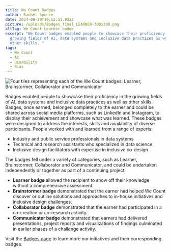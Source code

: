 ```yaml
---
title: We Count Badges
author: Rachel Spence
date: 2024-08-28T19:52:11.933Z
picture: /uploads/Badges_final_LEARNER-300x300.png
altTag: We Count Learner badge
excerpt: "We Count badges enabled people to showcase their proficiency in the
  growing fields of AI, data systems and inclusive data practices as well as
  other skills. "
tags:
  - We Count
  - AI
  - Disability
  - Bias
---
```



![Four tiles representing each of the We Count badges: Learner, Brainstormer, Collaborator and Communicator](/uploads/banner-06-1024x270.jpg)

Badges enabled people to showcase their proficiency in the growing fields of AI, data systems and inclusive data practices as well as other skills. Badges, once earned, belonged completely to the earner and could be shared across social media platforms, such as LinkedIn and Instagram, to display their achievement and showcase what was learned. These badges were designed to address the interests, skills and availability of diverse participants. People worked with and learned from a range of experts:

* Industry and public service professionals in data systems
* Technical and research assistants who specialized in data science
* Inclusive design facilitators with expertise in inclusive co-design

The badges fell under a variety of categories, such as Learner, Brainstormer, Collaborator and Communicator, and could be undertaken independently or together as part of a continuing project:

* **Learner badge** allowed the recipient to show off their knowledge without a comprehensive assessment.
* **Brainstormer badge** demonstrated that the earner had helped We Count discover or outline solutions and approaches to in-house initiatives and inclusive design challenges.
* **Collaborator badge** demonstrated that the earner had participated in a co-creation or co-research activity.
* **Communicator badge** demonstrated that earners had delivered presentations, project reports and visualizations of findings culminated in earlier phases of a challenge activity.

Visit the [Badges page](https://wecount.inclusivedesign.ca/badges/) to learn more our initiatives and their corresponding badges.
